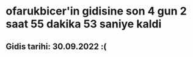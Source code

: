 # ofarukbicer'in gidisine son 4 gun 2 saat 55 dakika 53 saniye kaldi

## Gidis tarihi: 30.09.2022 :(